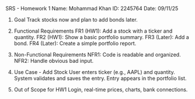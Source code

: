SRS - Homework 1
Name: Mohammad Khan
ID: 2245764
Date: 09/11/25

1. Goal
Track stocks now and plan to add bonds later.

2. Functional Requirements
FR1 (HW1): Add a stock with a ticker and quantity.
FR2 (HW1): Show a basic portfolio summary.
FR3 (Later): Add a bond.
FR4 (Later): Create a simple portfolio report.

3. Non-Functional Requirements
NFR1: Code is readable and organized.
NFR2: Handle obvious bad input.

4. Use Case - Add Stock
User enters ticker (e.g., AAPL) and quantity.
System validates and saves the entry.
Entry appears in the portfolio list.

5. Out of Scope for HW1
Login, real-time prices, charts, bank connections.

